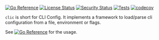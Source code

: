 [![Go Reference](https://pkg.go.dev/badge/github.com/googollee/clic.svg)](https://pkg.go.dev/github.com/googollee/clic)
[![License Status](https://app.fossa.com/api/projects/git%2Bgithub.com%2Fgoogollee%2Fclic.svg?type=shield&issueType=license)](https://app.fossa.com/projects/git%2Bgithub.com%2Fgoogollee%2Fclic?ref=badge_shield&issueType=license)
[![Security Status](https://app.fossa.com/api/projects/git%2Bgithub.com%2Fgoogollee%2Fclic.svg?type=shield&issueType=security)](https://app.fossa.com/projects/git%2Bgithub.com%2Fgoogollee%2Fclic?ref=badge_shield&issueType=security)
[![Tests](https://github.com/googollee/clic/actions/workflows/tests.yml/badge.svg?branch=main)](https://github.com/googollee/clic/actions/workflows/tests.yml)
[![codecov](https://codecov.io/gh/googollee/clic/branch/main/graph/badge.svg?token=JTBTXRN5WI)](https://codecov.io/gh/googollee/clic)

`clic` is short for CLI Config. It implements a framework to load/parse cli configuration from a file, environment or flags.

See [![Go Reference](https://pkg.go.dev/badge/github.com/googollee/clic.svg)](https://pkg.go.dev/github.com/googollee/clic) for the usage.
